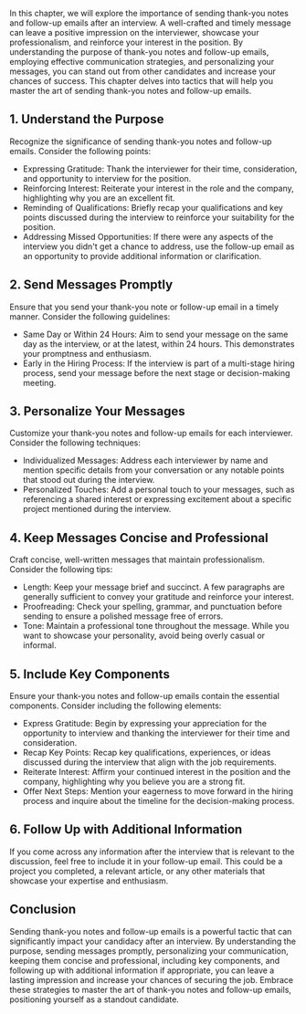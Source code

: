 
In this chapter, we will explore the importance of sending thank-you notes and follow-up emails after an interview. A well-crafted and timely message can leave a positive impression on the interviewer, showcase your professionalism, and reinforce your interest in the position. By understanding the purpose of thank-you notes and follow-up emails, employing effective communication strategies, and personalizing your messages, you can stand out from other candidates and increase your chances of success. This chapter delves into tactics that will help you master the art of sending thank-you notes and follow-up emails.

**1. Understand the Purpose**
-----------------------------

Recognize the significance of sending thank-you notes and follow-up emails. Consider the following points:

* Expressing Gratitude: Thank the interviewer for their time, consideration, and opportunity to interview for the position.
* Reinforcing Interest: Reiterate your interest in the role and the company, highlighting why you are an excellent fit.
* Reminding of Qualifications: Briefly recap your qualifications and key points discussed during the interview to reinforce your suitability for the position.
* Addressing Missed Opportunities: If there were any aspects of the interview you didn't get a chance to address, use the follow-up email as an opportunity to provide additional information or clarification.

**2. Send Messages Promptly**
-----------------------------

Ensure that you send your thank-you note or follow-up email in a timely manner. Consider the following guidelines:

* Same Day or Within 24 Hours: Aim to send your message on the same day as the interview, or at the latest, within 24 hours. This demonstrates your promptness and enthusiasm.
* Early in the Hiring Process: If the interview is part of a multi-stage hiring process, send your message before the next stage or decision-making meeting.

**3. Personalize Your Messages**
--------------------------------

Customize your thank-you notes and follow-up emails for each interviewer. Consider the following techniques:

* Individualized Messages: Address each interviewer by name and mention specific details from your conversation or any notable points that stood out during the interview.
* Personalized Touches: Add a personal touch to your messages, such as referencing a shared interest or expressing excitement about a specific project mentioned during the interview.

**4. Keep Messages Concise and Professional**
---------------------------------------------

Craft concise, well-written messages that maintain professionalism. Consider the following tips:

* Length: Keep your message brief and succinct. A few paragraphs are generally sufficient to convey your gratitude and reinforce your interest.
* Proofreading: Check your spelling, grammar, and punctuation before sending to ensure a polished message free of errors.
* Tone: Maintain a professional tone throughout the message. While you want to showcase your personality, avoid being overly casual or informal.

**5. Include Key Components**
-----------------------------

Ensure your thank-you notes and follow-up emails contain the essential components. Consider including the following elements:

* Express Gratitude: Begin by expressing your appreciation for the opportunity to interview and thanking the interviewer for their time and consideration.
* Recap Key Points: Recap key qualifications, experiences, or ideas discussed during the interview that align with the job requirements.
* Reiterate Interest: Affirm your continued interest in the position and the company, highlighting why you believe you are a strong fit.
* Offer Next Steps: Mention your eagerness to move forward in the hiring process and inquire about the timeline for the decision-making process.

**6. Follow Up with Additional Information**
--------------------------------------------

If you come across any information after the interview that is relevant to the discussion, feel free to include it in your follow-up email. This could be a project you completed, a relevant article, or any other materials that showcase your expertise and enthusiasm.

**Conclusion**
--------------

Sending thank-you notes and follow-up emails is a powerful tactic that can significantly impact your candidacy after an interview. By understanding the purpose, sending messages promptly, personalizing your communication, keeping them concise and professional, including key components, and following up with additional information if appropriate, you can leave a lasting impression and increase your chances of securing the job. Embrace these strategies to master the art of thank-you notes and follow-up emails, positioning yourself as a standout candidate.
